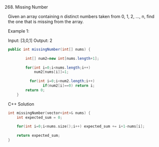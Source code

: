 268. Missing Number

Given an array containing n distinct numbers taken from 0, 1, 2, ..., n, find the one that is missing from the array.

Example 1:

Input: [3,0,1]
Output: 2

````java
public int missingNumber(int[] nums) {
        
        int[] num2=new int[nums.length+1];
       
        for(int i=0;i<nums.length;i++)
            num2[nums[i]]=1;
        
          for(int i=0;i<num2.length;i++)
                if(num2[i]==0) return i;
        return 0;
    }
````

C++ Solution

````cpp
int missingNumber(vector<int>& nums) {
    int expected_sum = 0;
    
    for(int i=0;i<nums.size();i++) expected_sum += i+1-nums[i];
    
    return expected_sum;
}
````